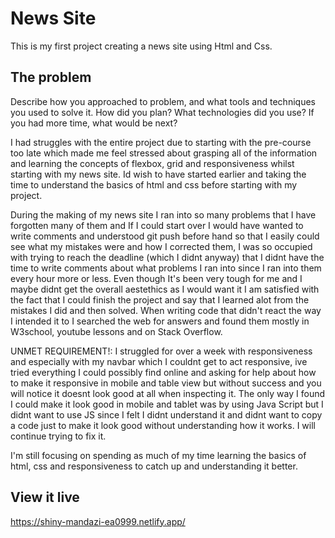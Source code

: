 # News Site

This is my first project creating a news site using Html and Css.

## The problem

Describe how you approached to problem, and what tools and techniques you used to solve it. How did you plan? What technologies did you use? If you had more time, what would be next?

I had struggles with the entire project due to starting with the pre-course too late which made me feel stressed about grasping all of the information and learning the concepts of flexbox, grid and responsiveness whilst starting with my news site. Id wish to have started earlier and taking the time to understand the basics of html and css before starting with my project. 

During the making of my news site I ran into so many problems that I have forgotten many of them and If I could start over I would have wanted to write comments and understood git push before hand so that I easily could see what my mistakes were and how I corrected them, I was so occupied with trying to reach the deadline (which I didnt anyway) that I didnt have the time to write comments about what problems I ran into since I ran into them every hour more or less. Even though It's been very tough for me and I maybe didnt get the overall aestethics as I would want it I am satisfied with the fact that I could finish the project and say that I learned alot from the mistakes I did and then solved. When writing code that didn't react the way I intended it to I searched the web for answers and found them mostly in W3school, youtube lessons and on Stack Overflow. 

UNMET REQUIREMENT!:
I struggled for over a week with responsiveness and especially with my navbar which I couldnt get to act responsive, ive tried everything I could possibly find online and asking for help about how to make it responsive in mobile and table view but without success and you will notice it doesnt look good at all when inspecting it. The only way I found I could make it look good in mobile and tablet was by using Java Script but I didnt want to use JS since I felt I didnt understand it and didnt want to copy a code just to make it look good without understanding how it works. I will continue trying to fix it.

I'm still focusing on spending as much of my time learning the basics of html, css and responsiveness to catch up and understanding it better.

## View it live
https://shiny-mandazi-ea0999.netlify.app/
